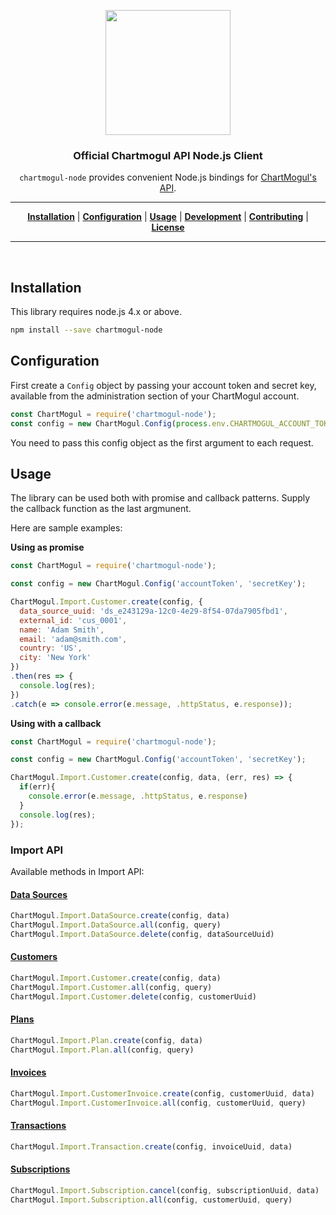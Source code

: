 <p align="center">
<a href="https://chartmogul.com"><img width="200" src="https://chartmogul.com/assets/img/logo.png"></a>
</p>

<h3 align="center">Official Chartmogul API Node.js Client</h3>

<p align="center"><code>chartmogul-node</code> provides convenient Node.js bindings for <a href="https://dev.chartmogul.com">ChartMogul's API</a>.</p>

<hr>

<p align="center">
<b><a href="#installation">Installation</a></b>
|
<b><a href="#configuration">Configuration</a></b>
|
<b><a href="#usage">Usage</a></b>
|
<b><a href="#development">Development</a></b>
|
<b><a href="#contributing">Contributing</a></b>
|
<b><a href="#license">License</a></b>
</p>

<hr>
<br>


## Installation

This library requires node.js 4.x or above.

```sh
npm install --save chartmogul-node
```

## Configuration

First create a `Config` object by passing your account token and secret key, available from the administration section of your ChartMogul account.

```js
const ChartMogul = require('chartmogul-node');
const config = new ChartMogul.Config(process.env.CHARTMOGUL_ACCOUNT_TOKEN, process.env.CHARTMOGUL_SECRET_KEY);
```

You need to pass this config object as the first argument to each request.

## Usage

The library can be used both with promise and callback patterns. Supply the callback function as the last argmunent.

Here are sample examples:

**Using as promise**

```js
const ChartMogul = require('chartmogul-node');

const config = new ChartMogul.Config('accountToken', 'secretKey');

ChartMogul.Import.Customer.create(config, {
  data_source_uuid: 'ds_e243129a-12c0-4e29-8f54-07da7905fbd1',
  external_id: 'cus_0001',
  name: 'Adam Smith',
  email: 'adam@smith.com',
  country: 'US',
  city: 'New York'
})
.then(res => {
  console.log(res);
})
.catch(e => console.error(e.message, .httpStatus, e.response));

```

**Using with a callback**

```js
const ChartMogul = require('chartmogul-node');

const config = new ChartMogul.Config('accountToken', 'secretKey');

ChartMogul.Import.Customer.create(config, data, (err, res) => {
  if(err){
    console.error(e.message, .httpStatus, e.response)
  }
  console.log(res);
});
```

### Import API

Available methods in Import API:

#### [Data Sources](https://dev.chartmogul.com/docs/data-sources)

```js 
ChartMogul.Import.DataSource.create(config, data)
ChartMogul.Import.DataSource.all(config, query)
ChartMogul.Import.DataSource.delete(config, dataSourceUuid)
```
 
#### [Customers](https://dev.chartmogul.com/docs/customers)

```js 
ChartMogul.Import.Customer.create(config, data)
ChartMogul.Import.Customer.all(config, query)
ChartMogul.Import.Customer.delete(config, customerUuid)
```

#### [Plans](https://dev.chartmogul.com/docs/plans)

```js 
ChartMogul.Import.Plan.create(config, data)
ChartMogul.Import.Plan.all(config, query)
```

#### [Invoices](https://dev.chartmogul.com/docs/invoices)

```js 
ChartMogul.Import.CustomerInvoice.create(config, customerUuid, data)
ChartMogul.Import.CustomerInvoice.all(config, customerUuid, query)
```

#### [Transactions](https://dev.chartmogul.com/docs/transactions)

```js 
ChartMogul.Import.Transaction.create(config, invoiceUuid, data)
```

#### [Subscriptions](https://dev.chartmogul.com/docs/subscriptions)

```js 
ChartMogul.Import.Subscription.cancel(config, subscriptionUuid, data)
ChartMogul.Import.Subscription.all(config, customerUuid, query)
```
  
